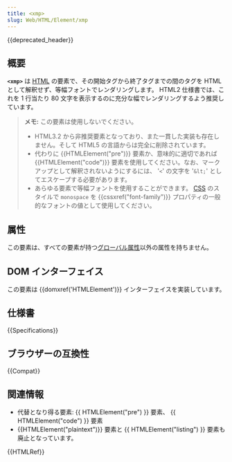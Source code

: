 ```yaml
---
title: <xmp>
slug: Web/HTML/Element/xmp
---
```


{{deprecated_header}}

## 概要

**`<xmp>`** は [HTML](/ja/docs/Web/HTML) の要素で、その開始タグから終了タグまでの間のタグを HTML として解釈せず、等幅フォントでレンダリングします。 HTML2 仕様書では、これを 1 行当たり 80 文字を表示するのに充分な幅でレンダリングするよう推奨しています。

> **メモ:** この要素は使用しないでください。
>
> - HTML3.2 から非推奨要素となっており、また一貫した実装も存在しません。そして HTML5 の言語からは完全に削除されています。
> - 代わりに {{HTMLElement("pre")}} 要素か、意味的に適切であれば {{HTMLElement("code")}} 要素を使用してください。なお、マークアップとして解釈されないようにするには、 '`<`' の文字を '`&lt;`' としてエスケープする必要があります。
> - あらゆる要素で等幅フォントを使用することができます。 [CSS](/ja/docs/Web/CSS) のスタイルで `monospace` を {{cssxref("font-family")}} プロパティの一般的なフォントの値として使用してください。

## 属性

この要素は、すべての要素が持つ[グローバル属性](/ja/docs/HTML/global_attributes)以外の属性を持ちません。

## DOM インターフェイス

この要素は {{domxref('HTMLElement')}} インターフェイスを実装しています。

## 仕様書

{{Specifications}}

## ブラウザーの互換性

{{Compat}}

## 関連情報

- 代替となり得る要素: {{ HTMLElement("pre") }} 要素、 {{ HTMLElement("code") }} 要素
- {{HTMLElement("plaintext")}} 要素と {{ HTMLElement("listing") }} 要素も廃止となっています。

{{HTMLRef}}

